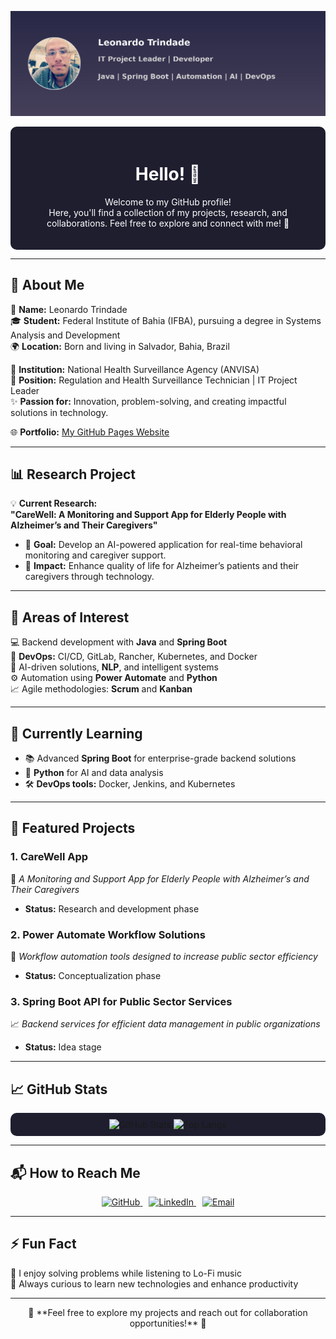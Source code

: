 ![Header](https://github.com/leotavo/leotavo/blob/main/assets/header-github.png)

<div align="center" style="background: #1e1e2f; padding: 20px; border-radius: 10px; color: white;">

# Hello! 👋

Welcome to my GitHub profile!  
Here, you'll find a collection of my projects, research, and collaborations. Feel free to explore and connect with me! 🚀

</div>

---

## 💼 About Me  
👤 **Name:** Leonardo Trindade  
🎓 **Student:** Federal Institute of Bahia (IFBA), pursuing a degree in Systems Analysis and Development  
🌍 **Location:** Born and living in Salvador, Bahia, Brazil  

🏢 **Institution:** National Health Surveillance Agency (ANVISA)  
📌 **Position:** Regulation and Health Surveillance Technician | IT Project Leader  
✨ **Passion for:** Innovation, problem-solving, and creating impactful solutions in technology.  

🌐 **Portfolio:** [My GitHub Pages Website](https://leotavo.github.io/leotavo/)

---

## 📊 Research Project  
💡 **Current Research:**  
**"CareWell: A Monitoring and Support App for Elderly People with Alzheimer’s and Their Caregivers"**  
- 🧠 **Goal:** Develop an AI-powered application for real-time behavioral monitoring and caregiver support.  
- 🌟 **Impact:** Enhance quality of life for Alzheimer’s patients and their caregivers through technology.  

---

## 🚀 Areas of Interest  
💻 Backend development with **Java** and **Spring Boot**  
🔧 **DevOps:** CI/CD, GitLab, Rancher, Kubernetes, and Docker  
🤖 AI-driven solutions, **NLP**, and intelligent systems  
⚙️ Automation using **Power Automate** and **Python**  
📈 Agile methodologies: **Scrum** and **Kanban**

---

## 🌱 Currently Learning  
- 📚 Advanced **Spring Boot** for enterprise-grade backend solutions  
- 🤖 **Python** for AI and data analysis  
- 🛠️ **DevOps tools:** Docker, Jenkins, and Kubernetes  

---

## 🔭 Featured Projects  
### **1. CareWell App**  
🧠 *A Monitoring and Support App for Elderly People with Alzheimer’s and Their Caregivers*  
- **Status:** Research and development phase  

### **2. Power Automate Workflow Solutions**  
🔧 *Workflow automation tools designed to increase public sector efficiency*  
- **Status:** Conceptualization phase  

### **3. Spring Boot API for Public Sector Services**  
📈 *Backend services for efficient data management in public organizations*  
- **Status:** Idea stage  

---

## 📈 GitHub Stats  
<div align="center" style="background: #1e1e2f; padding: 10px; border-radius: 10px;">
<img src="https://github-readme-stats.vercel.app/api?username=leotavo&show_icons=true&theme=radical" alt="GitHub Stats">
<img src="https://github-readme-stats.vercel.app/api/top-langs/?username=leotavo&layout=compact&theme=radical" alt="Top Langs">
</div>

---

## 📬 How to Reach Me  
<div align="center">
    <a href="https://github.com/leotavo" target="_blank" style="margin-right: 10px;">
        <img src="https://img.shields.io/badge/GitHub-000?style=for-the-badge&logo=github&logoColor=white" alt="GitHub">
    </a>
    <a href="https://www.linkedin.com/in/leonardo-trindade-8180628a/" target="_blank" style="margin-right: 10px;">
        <img src="https://img.shields.io/badge/LinkedIn-0077B5?style=for-the-badge&logo=linkedin&logoColor=white" alt="LinkedIn">
    </a>
    <a href="mailto:leotavo@gmail.com">
        <img src="https://img.shields.io/badge/Email-D14836?style=for-the-badge&logo=gmail&logoColor=white" alt="Email">
    </a>
</div>

---

## ⚡ Fun Fact  
🎵 I enjoy solving problems while listening to Lo-Fi music  
🌟 Always curious to learn new technologies and enhance productivity  

---

<div align="center">
🌟 **Feel free to explore my projects and reach out for collaboration opportunities!** 🌟
</div>
